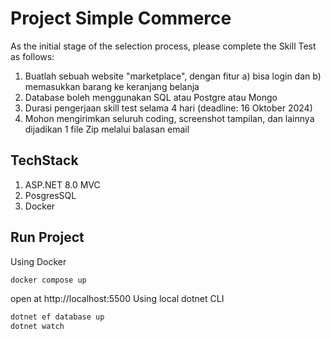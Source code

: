 # Project Simple Commerce

As the initial stage of the selection process, please complete the Skill Test as follows:
1. Buatlah sebuah website "marketplace", dengan fitur a) bisa login dan b) memasukkan barang ke keranjang belanja
2. Database boleh menggunakan SQL atau Postgre atau Mongo
3. Durasi pengerjaan skill test selama 4 hari (deadline: 16 Oktober 2024)
4. Mohon mengirimkan seluruh coding, screenshot tampilan, dan lainnya dijadikan 1 file Zip melalui balasan email

## TechStack
1. ASP.NET 8.0 MVC
2. PosgresSQL
3. Docker

## Run Project
Using Docker
```sh
docker compose up
```
open at http://localhost:5500
Using local dotnet CLI
```sh
dotnet ef database up
dotnet watch
```